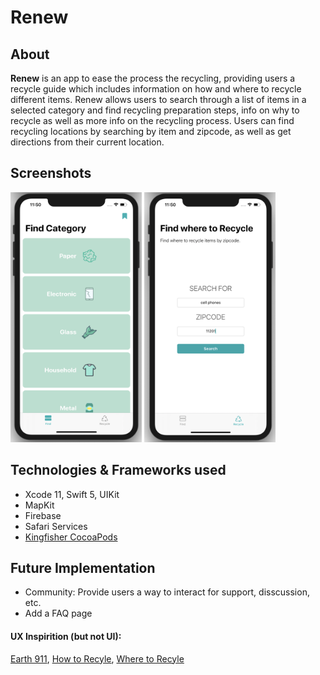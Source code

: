 # Renew

## About
**Renew** is an app to ease the process the recycling, providing users a recycle guide which includes information on how and where to recycle different items.
Renew allows users to search through a list of items in a selected category and find recycling preparation steps, info on why to recycle as well as more info on the recycling process. Users can find recycling locations by searching by item and zipcode, as well as get directions from their current location. 

## Screenshots
<img src="media/tab1Screenshot.png" alt="JobEntry" width="210" height="400" /> <img src="media/tab2Screenshot.png" alt="JobEntry" width="210" height="400" />

## Technologies & Frameworks used
- Xcode 11, Swift 5, UIKit 
- MapKit 
- Firebase 
- Safari Services 
- [Kingfisher CocoaPods](https://cocoapods.org/pods/Kingfisher)

## Future Implementation
- Community: Provide users a way to interact for support, disscussion, etc.
- Add a FAQ page

#### UX Inspirition (but not UI): 
[Earth 911](https://earth911.com/), [How to Recyle](https://earth911.com/recycling-center-search-guides/?utm_source=earth911-header&utm_medium=top-navigation-menu&utm_campaign=top-nav-recycle-guide-button), [Where to Recyle](https://search.earth911.com/?utm_source=earth911-header&utm_medium=top-navigation-menu&utm_campaign=top-nav-recycle-search-button)
